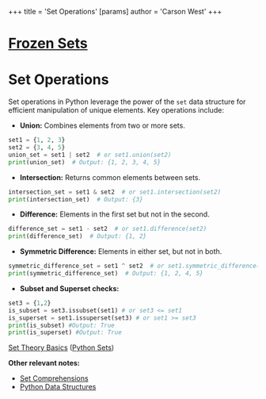 +++
 title = 'Set Operations'
[params]
	author = 'Carson West'
+++
# [Frozen Sets](./../frozen-sets/)
# Set Operations

Set operations in Python leverage the power of the `set` data structure for efficient manipulation of unique elements.  Key operations include:

* **Union:** Combines elements from two or more sets.

```python
set1 = {1, 2, 3}
set2 = {3, 4, 5}
union_set = set1 | set2  # or set1.union(set2)
print(union_set)  # Output: {1, 2, 3, 4, 5}
```

* **Intersection:** Returns common elements between sets.

```python
intersection_set = set1 & set2  # or set1.intersection(set2)
print(intersection_set)  # Output: {3}
```

* **Difference:**  Elements in the first set but not in the second.

```python
difference_set = set1 - set2  # or set1.difference(set2)
print(difference_set)  # Output: {1, 2}
```

* **Symmetric Difference:** Elements in either set, but not in both.

```python
symmetric_difference_set = set1 ^ set2  # or set1.symmetric_difference(set2)
print(symmetric_difference_set)  # Output: {1, 2, 4, 5}
```

* **Subset and Superset checks:**

```python
set3 = {1,2}
is_subset = set3.issubset(set1) # or set3 <= set1
is_superset = set1.issuperset(set3) # or set1 >= set3
print(is_subset) #Output: True
print(is_superset) #Output: True

```

[Set Theory Basics](./../set-theory-basics/)  ([Python Sets](./../python-sets/))


**Other relevant notes:**

* [Set Comprehensions](./../set-comprehensions/)
* [Python Data Structures](./../python-data-structures/)


